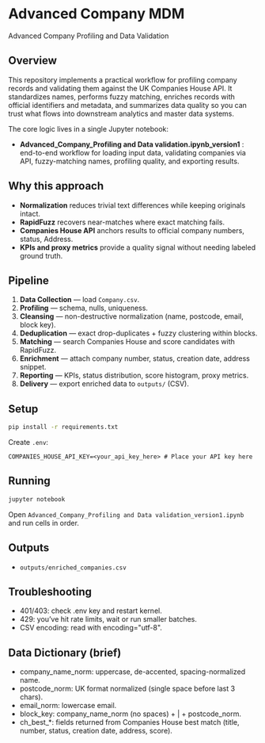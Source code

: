 # Advanced Company MDM
Advanced Company Profiling and Data Validation

## Overview
This repository implements a practical workflow for profiling company records and validating them against the UK Companies House API. It standardizes names, performs fuzzy matching, enriches records with official identifiers and metadata, and summarizes data quality so you can trust what flows into downstream analytics and master data systems.

The core logic lives in a single Jupyter notebook:
- **Advanced_Company_Profiling and Data validation.ipynb_version1** : end-to-end workflow for loading input data, validating companies via API, fuzzy-matching names, profiling quality, and exporting results.

## Why this approach
- **Normalization** reduces trivial text differences while keeping originals intact.
- **RapidFuzz** recovers near-matches where exact matching fails.
- **Companies House API** anchors results to official company numbers, status, Address.
- **KPIs and proxy metrics** provide a quality signal without needing labeled ground truth.

## Pipeline
1. **Data Collection** — load `Company.csv`.
2. **Profiling** — schema, nulls, uniqueness.
3. **Cleansing** — non-destructive normalization (name, postcode, email, block key).
4. **Deduplication** — exact drop-duplicates + fuzzy clustering within blocks.
5. **Matching** — search Companies House and score candidates with RapidFuzz.
6. **Enrichment** — attach company number, status, creation date, address snippet.
7. **Reporting** — KPIs, status distribution, score histogram, proxy metrics.
8. **Delivery** — export enriched data to `outputs/` (CSV).

## Setup
```bash
pip install -r requirements.txt
```
Create `.env`:
```
COMPANIES_HOUSE_API_KEY=<your_api_key_here> # Place your API key here 
```
## Running
```bash
jupyter notebook
```
Open `Advanced_Company_Profiling and Data validation_version1.ipynb` and run cells in order.


## Outputs
- `outputs/enriched_companies.csv`


## Troubleshooting

- 401/403: check .env key and restart kernel.
- 429: you’ve hit rate limits, wait or run smaller batches.
- CSV encoding: read with encoding="utf-8".

## Data Dictionary (brief)

- company_name_norm: uppercase, de-accented, spacing-normalized name.
- postcode_norm: UK format normalized (single space before last 3 chars).
- email_norm: lowercase email.
- block_key: company_name_norm (no spaces) + | + postcode_norm.
- ch_best_*: fields returned from Companies House best match (title, number, status, creation date, address, score).
